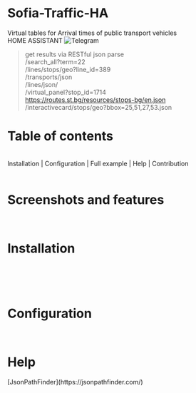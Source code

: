 # Sofia-Traffic-HA
Virtual tables for Arrival times of public transport vehicles<br> HOME ASSISTANT
![Telegram](https://img.shields.io/badge/Telegram-2CA5E0?style=for-the-badge&logo=telegram&logoColor=white)

> get results via RESTful json parse  <br>
> /search_all?term=22 <br>
> /lines/stops/geo?line_id=389
> <br>
>/transports/json <br>
> /lines/json/<br>
> /virtual_panel?stop_id=1714 <br>
https://routes.st.bg/resources/stops-bg/en.json <br>
/interactivecard/stops/geo?bbox=25,51,27,53.json
<h1>Table of contents</h1><br>
Installation | Configuration | Full example | Help | Contribution
<br><br>
<h1>Screenshots and features</h1>
<br>

<h1>Installation<h1>
<br>

<h1>Configuration</h1>
  <br>
<h1>Help</h1>
[JsonPathFinder](https://jsonpathfinder.com/)
